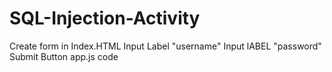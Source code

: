 # SQL-Injection-Activity
Create form in Index.HTML
Input Label "username"
Input lABEL "password"
Submit Button
app.js code